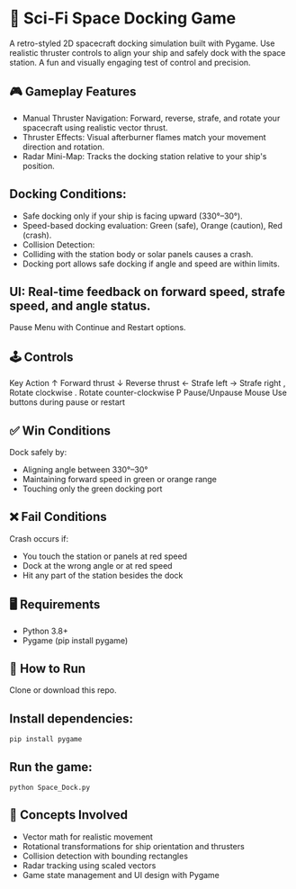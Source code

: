 # 🚀 Sci-Fi Space Docking Game
A retro-styled 2D spacecraft docking simulation built with Pygame. Use realistic thruster controls to align your ship and safely dock with the space station. A fun and visually engaging test of control and precision.

## 🎮 Gameplay Features
- Manual Thruster Navigation: Forward, reverse, strafe, and rotate your spacecraft using realistic vector thrust.
- Thruster Effects: Visual afterburner flames match your movement direction and rotation.
- Radar Mini-Map: Tracks the docking station relative to your ship's position.

## Docking Conditions:
- Safe docking only if your ship is facing upward (330°–30°).
- Speed-based docking evaluation: Green (safe), Orange (caution), Red (crash).
- Collision Detection:
- Colliding with the station body or solar panels causes a crash.
- Docking port allows safe docking if angle and speed are within limits.

## UI: Real-time feedback on forward speed, strafe speed, and angle status.

Pause Menu with Continue and Restart options.

## 🕹️ Controls
Key	Action
↑	Forward thrust
↓	Reverse thrust
←	Strafe left
→	Strafe right
,	Rotate clockwise
.	Rotate counter-clockwise
P	Pause/Unpause
Mouse	Use buttons during pause or restart

## ✅ Win Conditions
Dock safely by:
- Aligning angle between 330°–30°
- Maintaining forward speed in green or orange range
- Touching only the green docking port

## ❌ Fail Conditions
Crash occurs if:
- You touch the station or panels at red speed
- Dock at the wrong angle or at red speed
- Hit any part of the station besides the dock

## 🖥️ Requirements
- Python 3.8+
- Pygame (pip install pygame)

## 🚀 How to Run
Clone or download this repo.

## Install dependencies:
```
pip install pygame
```

## Run the game:
```
python Space_Dock.py
```

## 🧠 Concepts Involved
- Vector math for realistic movement
- Rotational transformations for ship orientation and thrusters
- Collision detection with bounding rectangles
- Radar tracking using scaled vectors
- Game state management and UI design with Pygame

